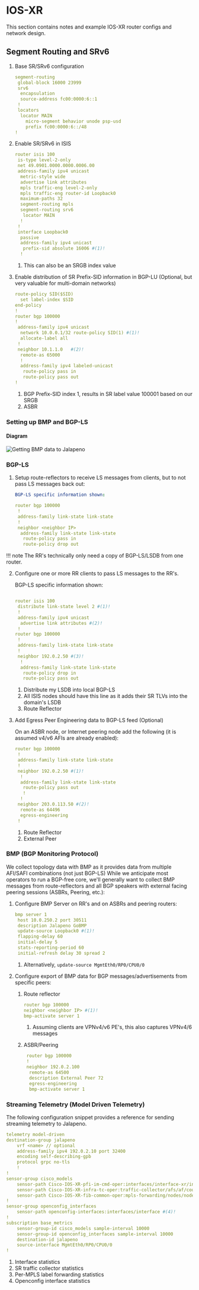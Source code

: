# IOS-XR

This section contains notes and example IOS-XR router configs and network design.

## Segment Routing and SRv6

1. Base SR/SRv6 configuration

    ```yaml
    segment-routing
     global-block 16000 23999   
     srv6
      encapsulation
      source-address fc00:0000:6::1
     !
     locators
      locator MAIN
        micro-segment behavior unode psp-usd
        prefix fc00:0000:6::/48
    !
    ```

2. Enable SR/SRv6 in ISIS

    ```yaml
    router isis 100
     is-type level-2-only
     net 49.0901.0000.0000.0006.00
     address-family ipv4 unicast
      metric-style wide
      advertise link attributes
      mpls traffic-eng level-2-only
      mpls traffic-eng router-id Loopback0
      maximum-paths 32
      segment-routing mpls
      segment-routing srv6
       locator MAIN
      !
     !
     interface Loopback0
      passive
      address-family ipv4 unicast
       prefix-sid absolute 16006 #(1)!
      !
    ```

    1. This can also be an SRGB index value

3. Enable distribution of SR Prefix-SID information in BGP-LU (Optional, but very valuable for multi-domain networks)

    ```yaml
    route-policy SID($SID)
      set label-index $SID
    end-policy
    !
    router bgp 100000
    !
     address-family ipv4 unicast
      network 10.0.0.1/32 route-policy SID(1) #(1)! 
      allocate-label all
     !
     neighbor 10.1.1.0   #(2)!
      remote-as 65000
      !       
      address-family ipv4 labeled-unicast
       route-policy pass in
       route-policy pass out
    !
    ```

    1. BGP Prefix-SID index 1, results in SR label value 100001 based on our SRGB
    2. ASBR

### Setting up BMP and BGP-LS

#### Diagram

![Getting BMP data to Jalapeno](../img/BGP-LS-and-BMP.png)

### BGP-LS

1. Setup route-reflectors to receive LS messages from clients, but to not pass LS messages back out:

    ```yaml
    BGP-LS specific information shown:

    router bgp 100000
     !
     address-family link-state link-state
     !
     neighbor <neighbor IP>
      address-family link-state link-state
       route-policy pass in
       route-policy drop out
    ```

!!! note
    The RR's technically only need a copy of BGP-LS/LSDB from one router.

2. Configure one or more RR clients to pass LS messages to the RR's.  

    BGP-LS specific information shown:

    ```yaml
    
    router isis 100
     distribute link-state level 2 #(1)!
     !
     address-family ipv4 unicast
      advertise link attributes #(2)!
     !
    router bgp 100000
     !
     address-family link-state link-state
     !
     neighbor 192.0.2.50 #(3)!
      !
      address-family link-state link-state
       route-policy drop in
       route-policy pass out
    ```

    1. Distribute my LSDB into local BGP-LS
    2. All ISIS nodes should have this line as it adds their SR TLVs into the domain's LSDB
    3. Route Reflector

3. Add Egress Peer Engineering data to BGP-LS feed (Optional)

    On an ASBR node, or Internet peering node add the following (it is assumed v4/v6 AFIs are already enabled):

    ```yaml
    router bgp 100000
     !
     address-family link-state link-state
     !
     neighbor 192.0.2.50 #(1)!
      !       
      address-family link-state link-state
       route-policy pass out
       !
      !
     neighbor 203.0.113.50 #(2)!
      remote-as 64496 
      egress-engineering
     !
    ```

    1. Route Reflector
    2. External Peer

### BMP (BGP Monitoring Protocol)

We collect topology data with BMP as it provides data from multiple AFI/SAFI combinations (not just BGP-LS)
While we anticipate most operators to run a BGP-free core, we'll generally want to collect BMP messages from route-reflectors and all BGP speakers with external facing peering sessions (ASBRs, Peering, etc.):

1. Configure BMP Server on RR's and on ASBRs and peering routers:

    ```yaml
    bmp server 1
     host 10.0.250.2 port 30511
     description Jalapeno GoBMP 
     update-source Loopback0 #(1)!
     flapping-delay 60
     initial-delay 5
     stats-reporting-period 60
     initial-refresh delay 30 spread 2
    ```

    1. Alternatively, `update-source MgmtEth0/RP0/CPU0/0`

2. Configure export of BMP data for BGP messages/advertisements from specific peers:
    1. Route reflector

        ```yaml
        router bgp 100000
        neighbor <neighbor IP> #(1)!
        bmp-activate server 1
        ```

        1. Assuming clients are VPNv4/v6 PE's, this also captures VPNv4/6 messages

    2. ASBR/Peering

        ```yaml
         router bgp 100000
         !
         neighbor 192.0.2.100
          remote-as 64500
          description External Peer 72
          egress-engineering
          bmp-activate server 1
        ```

### Streaming Telemetry (Model Driven Telemetry)

The following configuration snippet provides a reference for sending streaming telemetry to Jalapeno.

```yaml
telemetry model-driven
destination-group jalapeno
    vrf <name> // optional 
    address-family ipv4 192.0.2.10 port 32400
    encoding self-describing-gpb
    protocol grpc no-tls
    !
!
sensor-group cisco_models 
    sensor-path Cisco-IOS-XR-pfi-im-cmd-oper:interfaces/interface-xr/interface #(1)!
    sensor-path Cisco-IOS-XR-infra-tc-oper:traffic-collector/afs/af/counters/prefixes/prefix #(2)!
    sensor-path Cisco-IOS-XR-fib-common-oper:mpls-forwarding/nodes/node/label-fib/forwarding-details/forwarding-detail #(3)!
!
sensor-group openconfig_interfaces
    sensor-path openconfig-interfaces:interfaces/interface #(4)!
!
subscription base_metrics
    sensor-group-id cisco_models sample-interval 10000
    sensor-group-id openconfig_interfaces sample-interval 10000
    destination-id jalapeno
    source-interface MgmtEth0/RP0/CPU0/0
!
```

1. Interface statistics
2. SR traffic collector statistics
3. Per-MPLS label forwarding statistics
4. Openconfig interface statistics
